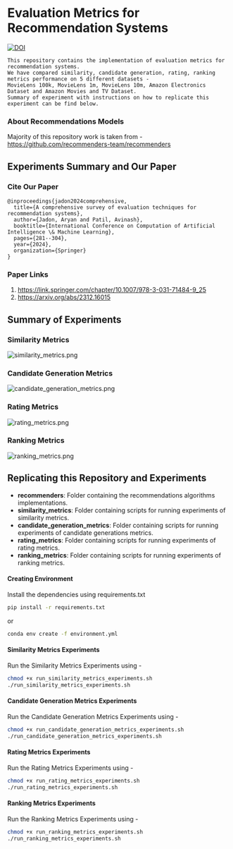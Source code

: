 # Evaluation Metrics for Recommendation Systems

[![DOI](https://zenodo.org/badge/692223902.svg)](https://zenodo.org/doi/10.5281/zenodo.10436717)

```
This repository contains the implementation of evaluation metrics for recommendation systems.
We have compared similarity, candidate generation, rating, ranking metrics performance on 5 different datasets - 
MovieLens 100k, MovieLens 1m, MovieLens 10m, Amazon Electronics Dataset and Amazon Movies and TV Dataset.
Summary of experiment with instructions on how to replicate this experiment can be find below.
```

### About Recommendations Models

Majority of this repository work is taken from - https://github.com/recommenders-team/recommenders

## Experiments Summary and Our Paper

### Cite Our Paper
```
@inproceedings{jadon2024comprehensive,
  title={A comprehensive survey of evaluation techniques for recommendation systems},
  author={Jadon, Aryan and Patil, Avinash},
  booktitle={International Conference on Computation of Artificial Intelligence \& Machine Learning},
  pages={281--304},
  year={2024},
  organization={Springer}
}
```

### Paper Links
1. https://link.springer.com/chapter/10.1007/978-3-031-71484-9_25
2. https://arxiv.org/abs/2312.16015

## Summary of Experiments

###  Similarity Metrics
![similarity_metrics.png](docs%2Fsimilarity_metrics.png)

###  Candidate Generation Metrics
![candidate_generation_metrics.png](docs%2Fcandidate_generation_metrics.png)

### Rating Metrics
![rating_metrics.png](docs%2Frating_metrics.png)

### Ranking Metrics
![ranking_metrics.png](docs%2Franking_metrics.png)


## Replicating this Repository and Experiments

* **recommenders**: Folder containing the recommendations algorithms implementations.
* **similarity_metrics**: Folder containing scripts for running experiments of similarity metrics.
* **candidate_generation_metrics**: Folder containing scripts for running experiments of candidate generations metrics.
* **rating_metrics**: Folder containing scripts for running experiments of rating metrics.
* **ranking_metrics**: Folder containing scripts for running experiments of ranking metrics.


#### Creating Environment

Install the dependencies using requirements.txt

```bash
pip install -r requirements.txt
```
or 
```bash
conda env create -f environment.yml
```

#### Similarity Metrics Experiments

Run the Similarity Metrics Experiments using - 

```bash
chmod +x run_similarity_metrics_experiments.sh
./run_similarity_metrics_experiments.sh
```

#### Candidate Generation Metrics Experiments

Run the Candidate Generation Metrics Experiments using - 

```bash
chmod +x run_candidate_generation_metrics_experiments.sh
./run_candidate_generation_metrics_experiments.sh
```

#### Rating Metrics Experiments

Run the Rating Metrics Experiments using - 

```bash
chmod +x run_rating_metrics_experiments.sh
./run_rating_metrics_experiments.sh
```

#### Ranking Metrics Experiments

Run the Ranking Metrics Experiments using - 

```bash
chmod +x run_ranking_metrics_experiments.sh
./run_ranking_metrics_experiments.sh
```

